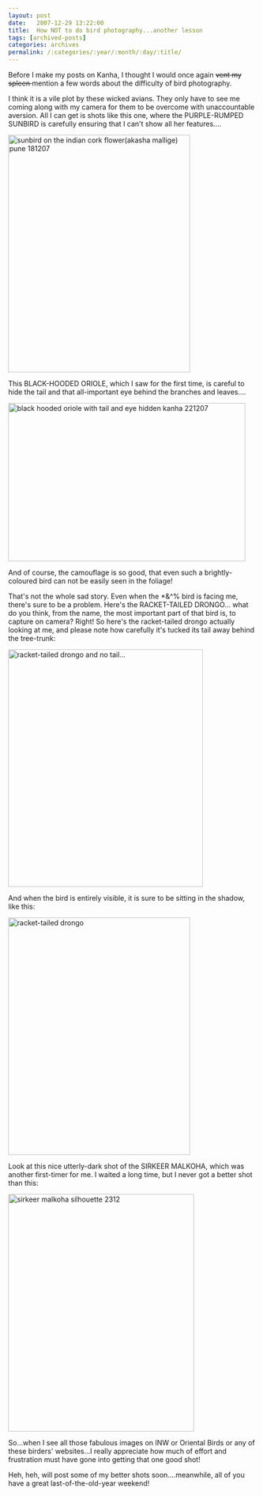 ```yaml
---
layout: post
date:	2007-12-29 13:22:00
title:  How NOT to do bird photography...another lesson
tags: [archived-posts]
categories: archives
permalink: /:categories/:year/:month/:day/:title/
---
```

Before I make my posts on Kanha, I thought I would once again  <strike> vent my spleen </strike> mention a few words about the difficulty of bird photography.

I think it is a vile plot by these wicked avians. They only have to see me coming along with my camera for them to be overcome with unaccountable aversion. All I can get is shots like this one, where the PURPLE-RUMPED SUNBIRD is carefully ensuring that I can't show all her features....


<a href="http://www.flickr.com/photos/22193164@N03/2145989690/" title="sunbird on the indian cork flower(akasha mallige) pune 181207 by kanhavisitonwardst, on Flickr"><img src="http://farm3.static.flickr.com/2113/2145989690_0e24e253ee_o.jpg" width="368" height="480" alt="sunbird on the indian cork flower(akasha mallige) pune 181207" /></a>


This BLACK-HOODED ORIOLE, which I saw for the first time, is careful to hide the tail and that all-important eye behind the branches and leaves....


<a href="http://www.flickr.com/photos/22193164@N03/2145221813/" title="black hooded oriole with tail and eye hidden kanha 221207 by kanhavisitonwardst, on Flickr"><img src="http://farm3.static.flickr.com/2140/2145221813_91e7f9c847_o.jpg" width="480" height="320" alt="black hooded oriole with tail and eye hidden kanha 221207" /></a>

And of course, the camouflage is so good, that even such a brightly-coloured bird can  not be easily seen in the foliage!


That's not the whole sad story. Even when the *&^% bird is facing me, there's sure to be a problem. Here's the RACKET-TAILED DRONGO... what do you think, from the name, the most important part of that bird is, to capture on camera? Right! So here's the racket-tailed drongo actually looking at me, and please note how carefully it's tucked its tail  away behind the tree-trunk:


<a href="http://www.flickr.com/photos/22193164@N03/2145987084/" title="racket-tailed drongo and no tail... by kanhavisitonwardst, on Flickr"><img src="http://farm3.static.flickr.com/2056/2145987084_640554e41d_o.jpg" width="394" height="480" alt="racket-tailed drongo and no tail..." /></a>


And when the bird is entirely visible, it is sure to be sitting in the shadow, like this:


<a href="http://www.flickr.com/photos/22193164@N03/2146003470/" title="racket-tailed drongo by kanhavisitonwardst, on Flickr"><img src="http://farm3.static.flickr.com/2256/2146003470_56537caa5c_o.jpg" width="368" height="480" alt="racket-tailed drongo" /></a>


Look at this nice utterly-dark shot of the  SIRKEER MALKOHA, which was another first-timer for me. I waited a long time, but  I never got a better shot than this:


<a href="http://www.flickr.com/photos/22193164@N03/2142987031/" title="sirkeer malkoha silhouette 2312 by kanhavisitonwardst, on Flickr"><img src="http://farm3.static.flickr.com/2365/2142987031_bc266aa707_o.jpg" width="376" height="480" alt="sirkeer malkoha silhouette 2312" /></a>


So...when I see all those fabulous images on INW or Oriental Birds or any of these birders' websites...I really appreciate how much of effort and frustration must have gone into getting that one good shot!

Heh, heh, will post some of my better shots soon....meanwhile, all of you have a great last-of-the-old-year weekend!
